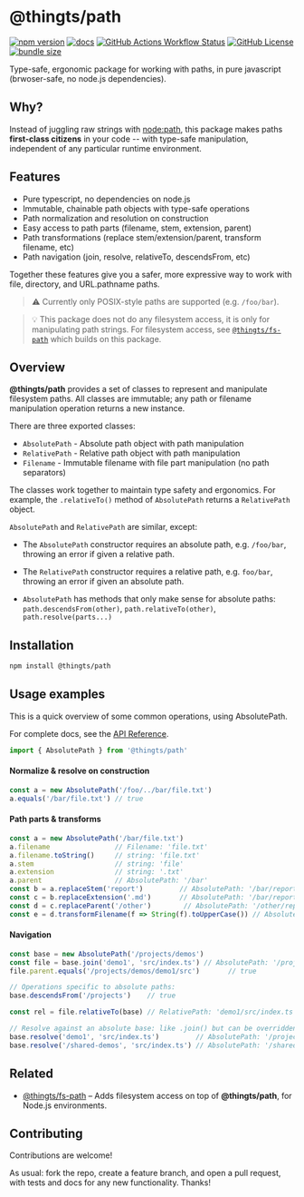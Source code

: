 # @thingts/path

[![npm version](https://img.shields.io/npm/v/@thingts/path.svg)](https://www.npmjs.com/package/@thingts/path)
[![docs](https://img.shields.io/badge/docs-typedoc-blue)](https://thingts.github.io/path/)
[![GitHub Actions Workflow Status](https://img.shields.io/github/actions/workflow/status/thingts/path/ci.yaml)](https://github.com/thingts/path/actions/workflows/ci.yaml)
[![GitHub License](https://img.shields.io/github/license/thingts/path)](LICENSE)
[![bundle size](https://img.shields.io/bundlephobia/minzip/@thingts/path)](https://bundlephobia.com/package/@thingts/path)


Type-safe, ergonomic package for working with paths, in pure javascript (brwoser-safe, no node.js dependencies).

## Why?

Instead of juggling raw strings with
[node:path](https://nodejs.org/api/path.html), this package makes
paths **first-class citizens** in your code -- with type-safe manipulation,
independent of any particular runtime environment.

## Features

* Pure typescript, no dependencies on node.js
* Immutable, chainable path objects with type-safe operations
* Path normalization and resolution on construction
* Easy access to path parts (filename, stem, extension, parent)
* Path transformations (replace stem/extension/parent, transform filename, etc)
* Path navigation (join, resolve, relativeTo, descendsFrom, etc)

Together these features give you a safer, more expressive way to work with file, directory, and URL.pathname paths.

> ⚠️ Currently only POSIX-style paths are supported (e.g. `/foo/bar`).

> 💡 This package does not do any filesystem access, it is only for manipulating path strings.  For filesystem access, see [`@thingts/fs-path`](https://github.com/thingts/fs-path) which builds on this package.


## Overview

**@thingts/path** provides a set of classes to represent and manipulate
filesystem paths.  All classes are immutable; any path or filename
manipulation operation returns a new instance.

There are three exported classes:

* `AbsolutePath` - Absolute path object with path manipulation
* `RelativePath` - Relative path object with path manipulation
* `Filename` - Immutable filename with file part manipulation (no path separators)

The classes work together to maintain type safety and ergonomics.  For
example, the `.relativeTo()` method of `AbsolutePath` returns a `RelativePath`
object.

`AbsolutePath` and `RelativePath` are similar, except:

* The `AbsolutePath` constructor requires an absolute path, e.g. `/foo/bar`,
  throwing an error if given a relative path.

* The `RelativePath` constructor requires a relative path, e.g. `foo/bar`,
  throwing an error if given an absolute path.

* `AbsolutePath` has methods that only make sense for absolute paths:
  `path.descendsFrom(other)`, `path.relativeTo(other)`,
  `path.resolve(parts...)`

## Installation

```bash
npm install @thingts/path
```


## Usage examples

This is a quick overview of some common operations, using AbsolutePath.

For complete docs, see the [API Reference](https://thingts.github.io/path).

```typescript
import { AbsolutePath } from '@thingts/path'
``` 

#### Normalize & resolve on construction

```typescript
const a = new AbsolutePath('/foo/../bar/file.txt')
a.equals('/bar/file.txt') // true
```

#### Path parts & transforms

```typescript
const a = new AbsolutePath('/bar/file.txt')
a.filename                // Filename: 'file.txt'
a.filename.toString()     // string: 'file.txt'
a.stem                    // string: 'file'
a.extension               // string: '.txt'
a.parent                  // AbsolutePath: '/bar'
const b = a.replaceStem('report')         // AbsolutePath: '/bar/report.txt'
const c = b.replaceExtension('.md')       // AbsolutePath: '/bar/report.md'
const d = c.replaceParent('/other')        // AbsolutePath: '/other/report.md'
const e = d.transformFilename(f => String(f).toUpperCase()) // AbsolutePath: '/other/REPORT.MD'
```

#### Navigation

```typescript
const base = new AbsolutePath('/projects/demos')
const file = base.join('demo1', 'src/index.ts') // AbsolutePath: '/projects/demos/demo1/src/index.ts'
file.parent.equals('/projects/demos/demo1/src')       // true

// Operations specific to absolute paths:
base.descendsFrom('/projects')    // true

const rel = file.relativeTo(base) // RelativePath: 'demo1/src/index.ts'

// Resolve against an absolute base: like .join() but can be overridden by absolute paths:
base.resolve('demo1', 'src/index.ts')         // AbsolutePath: '/project/demos/demo1/src/index.ts'
base.resolve('/shared-demos', 'src/index.ts') // AbsolutePath: '/shared-demos/src/index.ts'

```

## Related

* [@thingts/fs-path](https://github.com/thingts/fs-path) – Adds filesystem access on top of **@thingts/path**, for Node.js environments.


## Contributing

Contributions are welcome!

As usual: fork the repo, create a feature branch, and open a
pull request, with tests and docs for any new functionality.  Thanks!
